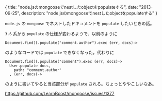 {
  title: "node.jsのmongooseでnestしたobjectをpopulateする",
  date: "2013-09-25",
  description: "node.jsのmongooseでnestしたobjectをpopulateする"
}


`node.js` の `mongoose` でネストしたドキュメントを `populate` したいときの話。

`3.6` 系から `populate` の仕様が変わるようで、以前のように

```
Document.find().populate("comment.author").exec (err, docs)->
```

のようなコードでは `populate` できなくなった。代わりに

```
Document.find().populate("comment").exec (err, docs)->
  User.populate docs,
    path: "comment.author"
  , (err, docs)->
```

のように書いてやると当該部分が `populate` される。ちょっとややこしいなあ。

https://github.com/LearnBoost/mongoose/issues/1377

